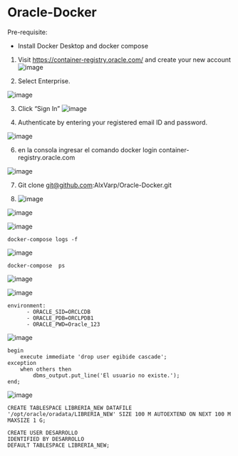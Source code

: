 # Oracle-Docker

Pre-requisite:

- Install Docker Desktop and docker compose

1.  Visit https://container-registry.oracle.com/ and create your new account
![image](https://github.com/AlxVarp/Oracle-Docker/assets/21965009/327dbf6d-f6a8-4743-b33d-5cd7d24f0c29)

2. Select Enterprise.

![image](https://github.com/AlxVarp/Oracle-Docker/assets/21965009/8ee5b307-b521-4988-9836-cea8fa46067a)

3. Click “Sign In”
![image](https://github.com/AlxVarp/Oracle-Docker/assets/21965009/e92278e6-b606-4305-9d3d-f1d3d4fc63b1)

4.  Authenticate by entering your registered email ID and password.

  ![image](https://github.com/AlxVarp/Oracle-Docker/assets/21965009/d630e11a-2f3f-4d7d-9720-f29f1b3a2003)

6.  en  la  consola  ingresar el comando docker login  container-registry.oracle.com


![image](https://github.com/AlxVarp/Oracle-Docker/assets/21965009/55ff5858-c12a-4afa-92c6-ec9b130ae309)

7. Git clone  git@github.com:AlxVarp/Oracle-Docker.git

8. ![image](https://github.com/AlxVarp/Oracle-Docker/assets/21965009/81733d5e-3ba7-4e18-ac17-34568f4c2160)

![image](https://github.com/AlxVarp/Oracle-Docker/assets/21965009/2133aa15-b84d-4642-a359-5019b0a7fa79)

![image](https://github.com/AlxVarp/Oracle-Docker/assets/21965009/c75dcb83-05c7-4df1-aa8d-989413cd5903)



    docker-compose logs -f
	
![image](https://github.com/AlxVarp/Oracle-Docker/assets/21965009/2ea997b1-195c-4a72-8891-41cded778193)



    docker-compose  ps
![image](https://github.com/AlxVarp/Oracle-Docker/assets/21965009/c00cbfb0-673c-48ce-aab5-f4356d4195de)

![image](https://github.com/AlxVarp/Oracle-Docker/assets/21965009/f0e9b61e-3c89-465a-ad17-95fc43495ba4)



    environment:
          - ORACLE_SID=ORCLCDB
          - ORACLE_PDB=ORCLPDB1
          - ORACLE_PWD=Oracle_123
![image](https://github.com/AlxVarp/Oracle-Docker/assets/21965009/d624d1c3-a687-41bd-ae85-b1aa164d9d09)



    begin
        execute immediate 'drop user egibide cascade';
    exception
        when others then
            dbms_output.put_line('El usuario no existe.');
    end;
![image](https://github.com/AlxVarp/Oracle-Docker/assets/21965009/e0cbf1f3-9e66-4e97-a7cc-e002c662e103)



    CREATE TABLESPACE LIBRERIA_NEW DATAFILE '/opt/oracle/oradata/LIBRERIA_NEW' SIZE 100 M AUTOEXTEND ON NEXT 100 M MAXSIZE 1 G;
    
    CREATE USER DESARROLLO
    IDENTIFIED BY DESARROLLO
    DEFAULT TABLESPACE LIBRERIA_NEW;
	
